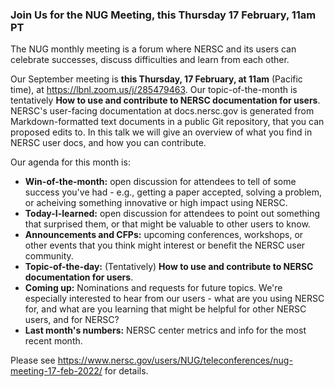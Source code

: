 ### Join Us for the NUG Meeting, this Thursday 17 February, 11am PT

The NUG monthly meeting is a forum where NERSC and its users can
celebrate successes, discuss difficulties and learn from each other. 

Our September meeting is **this Thursday, 17 February, at 11am** (Pacific time),
at <https://lbnl.zoom.us/j/285479463>. Our topic-of-the-month is tentatively
**How to use and contribute to NERSC documentation for users**. 
NERSC's user-facing documentation at docs.nersc.gov is generated from 
Markdown-formatted text documents in a public Git repository, that you can 
proposed edits to. In this talk we will give an overview of what you find in 
NERSC user docs, and how you can contribute.
 
Our agenda for this month is:

- **Win-of-the-month:** open discussion for attendees to tell of some 
  success you've had - e.g., getting a paper accepted, solving a problem, 
  or acheiving something innovative or high impact using NERSC.
- **Today-I-learned:** open discussion for attendees to point out something 
  that surprised them, or that might be valuable to other users to know.
- **Announcements and CFPs:** upcoming conferences, workshops, or other events
  that you think might interest or benefit the NERSC user community.
- **Topic-of-the-day:** (Tentatively) **How to use and contribute to NERSC 
  documentation for users**. 
- **Coming up:** Nominations and requests for future topics. We're
  especially interested to hear from our users - what are you using
  NERSC for, and what are you learning that might be helpful for other
  NERSC users, and for NERSC?
- **Last month's numbers:** NERSC center metrics and info for the most recent 
  month.

Please see <https://www.nersc.gov/users/NUG/teleconferences/nug-meeting-17-feb-2022/>
for details.

